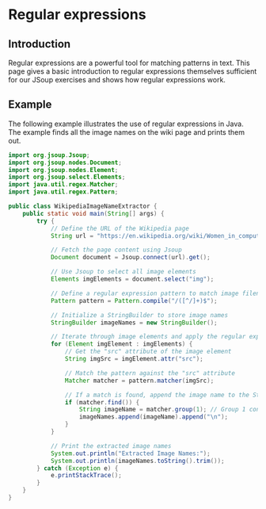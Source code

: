 # Regular expressions
## Introduction
Regular expressions are a powerful tool for matching patterns in text. This page gives a basic introduction to regular expressions themselves sufficient for our JSoup exercises and shows how regular expressions work.

## Example
The following example illustrates the use of regular expressions in Java. The example finds all the image names on the wiki page and prints them out.

```java
import org.jsoup.Jsoup;
import org.jsoup.nodes.Document;
import org.jsoup.nodes.Element;
import org.jsoup.select.Elements;
import java.util.regex.Matcher;
import java.util.regex.Pattern;

public class WikipediaImageNameExtractor {
    public static void main(String[] args) {
        try {
            // Define the URL of the Wikipedia page
            String url = "https://en.wikipedia.org/wiki/Women_in_computing";

            // Fetch the page content using Jsoup
            Document document = Jsoup.connect(url).get();

            // Use Jsoup to select all image elements
            Elements imgElements = document.select("img");

            // Define a regular expression pattern to match image filenames
            Pattern pattern = Pattern.compile("/([^/]+)$");

            // Initialize a StringBuilder to store image names
            StringBuilder imageNames = new StringBuilder();

            // Iterate through image elements and apply the regular expression
            for (Element imgElement : imgElements) {
                // Get the "src" attribute of the image element
                String imgSrc = imgElement.attr("src");

                // Match the pattern against the "src" attribute
                Matcher matcher = pattern.matcher(imgSrc);

                // If a match is found, append the image name to the StringBuilder
                if (matcher.find()) {
                    String imageName = matcher.group(1); // Group 1 contains the image name
                    imageNames.append(imageName).append("\n");
                }
            }

            // Print the extracted image names
            System.out.println("Extracted Image Names:");
            System.out.println(imageNames.toString().trim());
        } catch (Exception e) {
            e.printStackTrace();
        }
    }
}
```
